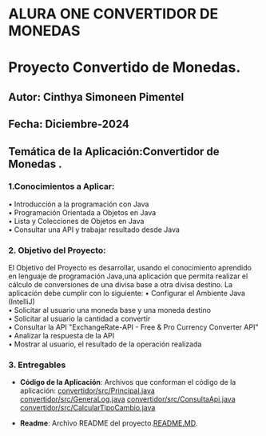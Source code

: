 # ALURA ONE CONVERTIDOR DE MONEDAS

# Proyecto Convertido de Monedas.

## Autor: Cinthya Simoneen Pimentel
## Fecha: Diciembre-2024
## Temática de la Aplicación:Convertidor de Monedas .


### 1.Conocimientos a Aplicar: 
  • Introducción a la programación con Java <br>
  • Programación Orientada a Objetos en Java <br>
  • Lista y Colecciones de Objetos en Java <br>
  • Consultar una API y trabajar resultado desde Java <br>

### 2. Objetivo del Proyecto: 
El Objetivo del Proyecto es desarrollar, usando el conocimiento aprendido en lenguaje de programación Java,una aplicación que permita realizar el 
cálculo de conversiones de una divisa base a otra divisa destino. La aplicación debe cumplir con lo siguiente:
• Configurar el Ambiente Java (IntelliJ) <br>
• Solicitar al usuario una moneda base y una moneda destino <br>
• Solicitar al usuario la cantidad a convertir <br>
• Consultar la API "ExchangeRate-API - Free & Pro Currency Converter API" <br>
• Analizar la respuesta de la API <br>
• Mostrar al usuario, el resultado de la operación realizada <br>

### 3. Entregables

- **Código de la Aplicación**: Archivos que conforman el código de la aplicación: 
  [convertidor/src/Principal.java](Principal.java)
  [convertidor/src/GeneraLog.java](GeneraLog.java)
  [convertidor/src/ConsultaApi.java](ConsultaApi.java)
  [convertidor/src/CalcularTipoCambio.java](CalcularTipoCambio.java)

- **Readme**: Archivo README del proyecto.[README.MD](README.MD).

